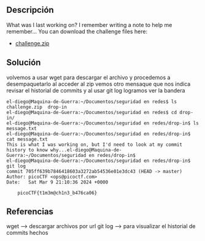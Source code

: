 
## Descripción
What was I last working on? I remember writing a note to help me remember... You can download the challenge files here:

- [challenge.zip](https://artifacts.picoctf.net/c_titan/68/challenge.zip)
## Solución
volvemos a usar wget para descargar el archivo y procedemos a desempaquetarlo al acceder al zip vemos otro mensaque que nos indica revisar el historial de commits y al usar git log logramos ver la bandera
```
el-diego@Maquina-de-Guerra:~/Documentos/seguridad en redes$ ls
challenge.zip  drop-in
el-diego@Maquina-de-Guerra:~/Documentos/seguridad en redes$ cd drop-in/
el-diego@Maquina-de-Guerra:~/Documentos/seguridad en redes/drop-in$ ls
message.txt
el-diego@Maquina-de-Guerra:~/Documentos/seguridad en redes/drop-in$ cat message.txt
This is what I was working on, but I'd need to look at my commit history to know why...el-diego@Maquina-de-Guerra:~/Documentos/seguridad en redes/drop-in$ 
el-diego@Maquina-de-Guerra:~/Documentos/seguridad en redes/drop-in$ git log
commit 705ff639b7846418603a3272ab54536e01e3dc43 (HEAD -> master)
Author: picoCTF <ops@picoctf.com>
Date:   Sat Mar 9 21:10:36 2024 +0000

    picoCTF{t1m3m@ch1n3_b476ca06}

```

## Referencias
wget --> descargar archivos por url
git log --> para visualizar el historial de commits hechos